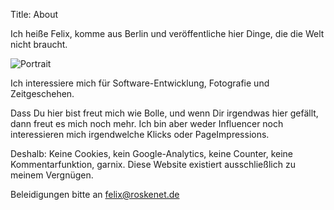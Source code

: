 Title: About

Ich heiße Felix, komme aus Berlin und veröffentliche hier Dinge, die die Welt nicht braucht.

![Portrait]({static}/images/portrait400x400.jpg)

Ich interessiere mich für Software-Entwicklung, Fotografie und Zeitgeschehen.

Dass Du hier bist freut mich wie Bolle, und wenn Dir irgendwas hier gefällt, dann freut es mich noch mehr. Ich bin aber weder Influencer noch interessieren mich irgendwelche Klicks oder PageImpressions.

 Deshalb: Keine Cookies, kein Google-Analytics, keine Counter, keine Kommentarfunktion, garnix. Diese Website existiert ausschließlich zu meinem Vergnügen.

Beleidigungen bitte an felix@roskenet.de
